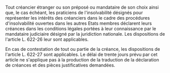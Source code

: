 Tout créancier étranger ou son préposé ou mandataire de son choix ainsi que, le cas échéant, les praticiens de l'insolvabilité désignés pour représenter les intérêts des créanciers dans le cadre des procédures d'insolvabilité ouvertes dans les autres Etats membres déclarent leurs créances dans les conditions légales portées à leur connaissance par le mandataire judiciaire désigné par la juridiction nationale. Les dispositions de l'article L. 622-26 leur sont applicables.

En cas de contestation de tout ou partie de la créance, les dispositions de l'article L. 622-27 sont applicables. Le délai de trente jours prévu par cet article ne s'applique pas à la production de la traduction de la déclaration de créances et des pièces justificatives demandées.
